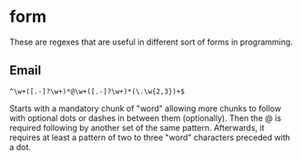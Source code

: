 # form
These are regexes that are useful in different sort of forms in programming.

## Email
```
^\w+([.-]?\w+)*@\w+([.-]?\w+)*(\.\w{2,3})+$
```
Starts with a mandatory chunk of "word" allowing more chunks to follow with optional
dots or dashes in between them (optionally). Then the @ is required following
by another set of the same pattern. Afterwards, it requires at least a pattern of
two to three "word" characters preceded with a dot.
